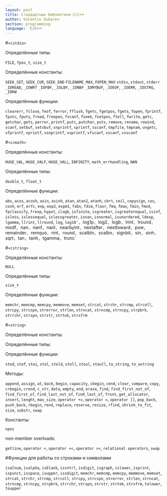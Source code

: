 ```yaml
---
layout: post
title: Стандартные библиотеки С/С++
author: Valentin Gubarev
section: programming
language: 'C/C++'
---
```



#`<cstdio>`

Определённые типы:

`FILE`, `fpos_t`, `size_t`

Определённые константы:

`SEEK_SET`, `SEEK_CUR`, `SEEK_END`
`FILENAME_MAX`, `FOPEN_MAX`
`stdin`, `stdout`, `stderr`
`_IOREAD`, `_IOWRT`
`_IOFBF`, `_IOLBF`, `_IONBF`
`_IOMYBUF`, `_IOEOF`, `_IOERR`, `_IOSTRG`, `_IORW`

Определённые функции:

`clearerr`, `fclose`, `feof`, `ferror`, `fflush`, `fgetc`, `fgetpos`, `fgets`, `fopen`, `fprintf`, `fputc`, `fputs`, `fread`, `freopen`, `fscanf`, `fseek`, `fsetpos`, `ftell`, `fwrite`, `getc`, `getchar`, `gets`, `perror`, `printf`, `putc`, `putchar`, `puts`, `remove`, `rename`, `rewind`, `scanf`, `setbuf`, `setvbuf`, `snprintf`, `sprintf`, `sscanf`, `tmpfile`, `tmpnam`, `ungetc`, `vfprintf`, `vprintf`, `vsnprintf`, `vsprintf`, `vfscanf`, `vscanf`, `vsscanf`


#`<ccmath>`

Определённые константы:

`HUGE_VAL`, `HUGE_VALF`, `HUGE_VALL`, `INFINITY`, `math_errhandling`, `NAN`

Определённые типы:

`double_t`, `float_t`

Определённые функции:

`abs`, `acos`, `acosh`, `asin`, `asinh`, `atan`, `atan2`, `atanh`, `cbrt`, `ceil`, `copysign`, `cos`, `cosh`, `erf`, `erfc`, `exp`, `exp2`, `expm1`, `fabs`, `fdim`, `floor`, `fma`, `fmax`, `fmin`, `fmod`, `fpclassify`, `frexp`, `hypot`, `ilogb`, `isfinite`, `isgreater`, `isgreaterequal`, `isinf`, `isless`, `islessequal`, `islessgreater`, `isnan`, `isnormal`, `isunordered`, `ldexp`, `lgamma`, `llrint`, `llround`, `log`, `log10', `log1p`, `log2`, `logb`, `lrint`, `lround`, `modf`, `nan`, `nanf`, `nanl`, `nearbyint`, `nextafter`, `nexttoward`, `pow`, `remainder`, `remquo`, `rint`, `round`, `scalbln`, `scalbn`, `signbit`, `sin`, `sinh`, `sqrt`, `tan`, `tanh`, `tgamma`, `trunc`


#`<cstring>`

Определённые константы:

`NULL`

Определённые типы:

`size_t`

Определённые функции:

`memchr`, `memcmp`, `memcpy`, `memmove`, `memset`, `strcat`, `strchr`, `strcmp`, `strcoll`, `strcpy`, `strcspn`, `strerror`, `strlen`, `strncat`, `strncmp`, `strncpy`, `strpbrk`, `strrchr`, `strspn`, `strstr`, `strtok`, `strxfrm`


#`<string>`

Определённые константы:

Определённые типы:

Определённые функции:

`stod`, `stof`, `stoi`, `stol`, `stold`, `stoll`, `stoul`, `stoull`, `to_string`, `to_wstring`

Методы:

`append`, `assign`, `at`, `back`, `begin`, `capacity`, `cbegin`, `cend`, `clear`, `compare`, `copy`, `crbegin`, `crend`, `c_str`, `data`, `empty`, `end`, `erase`, `find`, `find_first_not_of`, `find_first_of`, `find_last_not_of`, `find_last_of`, `front`, `get_allocator`, `insert`, `lenght`, `max_size`, `operator +=`, `operator =`, `operator []`, `pop_back`, `push_back`, `rbegin`, `rend`, `replace`, `reserve`, `resize`, `rfind`, `shrink_to_fit`, `size`, `substr`, `swap`

Константы:

`npos`

non-member overloads:

`getline`, `operator +`, `operator <<`, `operator >>`, `relational operators`, `swap`

#Функции для работы со строками и символами

`isalnum`, `isalpha`, `isblank`, `iscntrl`, `isdigit`, `isgraph`, `islower`, `isprint`, `ispunct`, `isspace`, `isupper`, `isxdigit`, `memchr`, `memcmp`, `memcpy`, `memmove`, `memset`, `strcat`, `strchr`, `strcmp`, `strcoll`, `strcpy`, `strcspn`, `strerror`, `strlen`, `strncat`, `strncmp`, `strncpy`, `strpbrk`, `strrchr`, `strspn`, `strstr`, `strtok`, `strxfrm`, `tolower`, `toupper`

